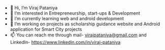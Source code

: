 - 👋 Hi, I’m Viraj Pataniya
- 👀 I’m interested in Entrepreneurship, start-ups & Development
- 🌱 I’m currently learning web and android development
- 💞️ I’m working on projects as scholarship guidance website 
      and Android application for Smart City projects
- 📫 You can reach me through mail- virajpataniya@gmail.com and 
LinkedIn- https://www.linkedin.com/in/viraj-pataniya

<!---
190305105186/190305105186 is a ✨ special ✨ repository because its `README.md` (this file) appears on your GitHub profile.
You can click the Preview link to take a look at your changes.
--->
